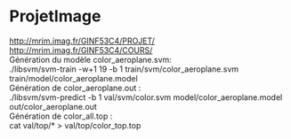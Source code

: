 # ProjetImage
http://mrim.imag.fr/GINF53C4/PROJET/
<br>
http://mrim.imag.fr/GINF53C4/COURS/
<br>
Génération du modèle color_aeroplane.svm: <br>
./libsvm/svm-train -w+1 19 -b 1 train/svm/color_aeroplane.svm train/model/color_aeroplane.model
<br>
Génération de color_aeroplane.out : <br>
./libsvm/svm-predict -b 1 val/svm/color.svm model/color_aeroplane.model out/color_aeroplane.out
<br>
Génération de color_all.top : <br>
cat val/top/* > val/top/color_top.top

